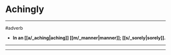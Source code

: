 # Achingly
---
#adverb
- **In an [[a/_aching|aching]] [[m/_manner|manner]]; [[s/_sorely|sorely]].**
---
---
